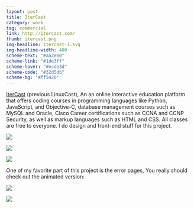 ```yaml
---
layout: post
title: IterCast
category: work
tag: commercial
link: http://itercast.com/
thumb: itercast.png
img-headline: itercast-i.svg
img-headline-width: 400
scheme-text: "#aa2800"
scheme-link: "#1de3ff"
scheme-hover: "#ecde3d"
scheme-code: "#32d5db"
scheme-bg: "#ff5420"
---
```


<div class=txt>
  <p><a href="http://itercast.com/">IterCast</a> (previous LinuxCast), An an online interactive education platform that offers coding courses in programming languages like Python, JavaScript, and Objective-C, database management courses such as MySQL and Oracle, Cisco Career certifications such as CCNA and CCNP Security, as well as markup languages such as HTML and CSS. All classes are free to everyone. I do design and front-end stuff for this project.</p>

  <p><img src="{{ site.file }}/itercast-banners.png"></p>

  <p><img src="{{ site.file }}/itercast-icons.png"></p>

  <p class="browser"><img src="{{ site.file }}/itercast-01.png"></p>

  <p>One of my favorite part of this project is the error pages, You really should check out the animated version:</p>

  <p class="browser"><a href="http://itercast.com/404"><img src="{{ site.file }}/itercast-02.jpg"></a></p>

  <p class="browser"><a href="http://itercast.com/500"><img src="{{ site.file }}/itercast-03.jpg"></a></p>
</div>